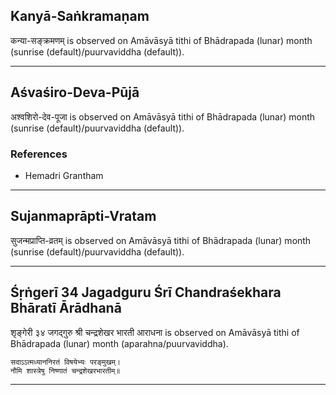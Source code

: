 ## Kanyā-Saṅkramaṇam
कन्या-सङ्क्रमणम् is observed on Amāvāsyā tithi of Bhādrapada (lunar) month (sunrise (default)/puurvaviddha (default)).



---
## Aśvaśiro-Deva-Pūjā
अश्वशिरो-देव-पूजा is observed on Amāvāsyā tithi of Bhādrapada (lunar) month (sunrise (default)/puurvaviddha (default)).


### References
* Hemadri Grantham


---
## Sujanmaprāpti-Vratam
सुजन्मप्राप्ति-व्रतम् is observed on Amāvāsyā tithi of Bhādrapada (lunar) month (sunrise (default)/puurvaviddha (default)).



---
## Śṛṅgerī 34 Jagadguru Śrī Chandraśekhara Bhāratī Ārādhanā
शृङ्गेरी ३४ जगद्गुरु श्री चन्द्रशेखर भारती आराधना is observed on Amāvāsyā tithi of Bhādrapada (lunar) month (aparahna/puurvaviddha).



```
सदाऽऽत्मध्याननिरतं विषयेभ्यः परङ्मुखम्।
नौमि शास्त्रेषु निष्णातं चन्द्रशेखरभारतीम्॥
```

---
